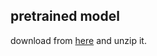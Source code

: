 
## pretrained model
download from [here](https://cnu365-my.sharepoint.com/:u:/g/personal/whyun_o_cnu_ac_kr/EWDPtYJUgf5CrRyBhdZtisUBi9ObkrDUSiLfCp-HmoIfPw?e=G4iIgD) and unzip it.
